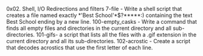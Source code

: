 0x02. Shell, I/O Redirections and filters
7-file - Write a shell script that creates a file named exactly \*\'Best School\'\*$\?\*\*\*\*\*:) containing the text Best School ending by a new line.
100-empty_casks - Write a command that finds all empty files and directories in the current directory and all sub-directories.
101-gifs- a script that lists all the files with a .gif extension in the current directory and all its sub-directories.
102-acrostic - Create a script that decodes acrostics that use the first letter of each line.
